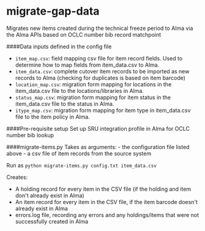 # migrate-gap-data
Migrates new items created during the technical freeze period to Alma via the Alma APIs based on OCLC number bib record matchpoint

####Data inputs defined in the config file
* `item_map.csv`: field mapping csv file for item record fields.  Used to determine how to map fields from item_data.csv to Alma. 
* `item_data.csv`: complete cutover item records to be imported as new records to Alma (checking for duplicates is based on item barcode)
* `location_map.csv`: migration form mapping for locations in the item_data.csv file to the locations/libraries in Alma.
* `status_map.csv`: migration form mapping for item status in the item_data.csv file to the status in Alma. 
* `itype_map.csv`: migration form mapping for item type in item_data.csv file to the item policy in Alma. 

####Pre-requisite setup
Set up SRU integration profile in Alma for OCLC number bib lookup

####migrate-items.py
Takes as arguments:
    - the configuration file listed above
    - a csv file of item records from the source system

Run as `python migrate-items.py config.txt item_data.csv`

Creates:
   - A holding record for every item in the CSV file (if the holding and item don't already exist in Alma)
   - An item record for every item in the CSV file, if the item barcode doesn't already exist in Alma
   - errors.log file, recording any errors and any holdings/items that were not successfully created in Alma
